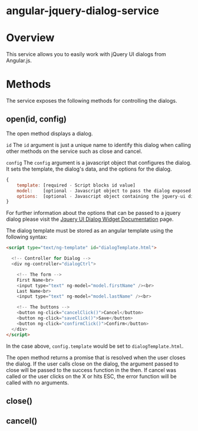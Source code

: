 angular-jquery-dialog-service
=============================

# Overview
This service allows you to easily work with jQuery UI dialogs from Angular.js.

# Methods
The service exposes the following methods for controlling the dialogs.

## open(id, config)
The open method displays a dialog.

`id`
The `id` argument is just a unique name to identify this dialog when calling other methods on
the service such as close and cancel.

`config`
The `config` argument is a javascript object that configures the dialog. It sets the template, the dialog's data, and the options for the dialog.

```javascript
{
	template: [required - Script blocks id value]
	model:    [optional - Javascript object to pass the dialog exposed as $scope.model to the controller]
	options:  [optional - Javascript object containing the jquery-ui dialog parameters passed to the dialog]
}
```

For further information about the options that can be passed to a jquery dialog please visit the [Jquery UI Dialog Widget Documentation][1] page.

The dialog template must be stored as an angular template using the following syntax:



```html
<script type="text/ng-template" id="dialogTemplate.html">

  <!-- Controller for Dialog -->
  <div ng-controller="dialogCtrl">

  	<!-- The form -->
    First Name<br>
    <input type="text" ng-model="model.firstName" /><br>
    Last Name<br>
    <input type="text" ng-model="model.lastName" /><br>

    <!-- The buttons -->
    <button ng-click="cancelClick()">Cancel</button>
    <button ng-click="saveClick()">Save</button>
    <button ng-click="confirmClick()">Confirm</button>
  </div>
</script>
```

In the case above, `config.template` would be set to `dialogTemplate.html`.

The open method returns a promise that is resolved when the user closes the dialog. If
the user calls close on the dialog, the argument passed to close will be passed to the
success function in the then. If cancel was called or the user clicks on the X or hits
ESC, the error function will be called with no arguments.


## close()

## cancel()


[1]: http://api.jquery.ui/dialog  "JQuery UI Dialog Documentation"
